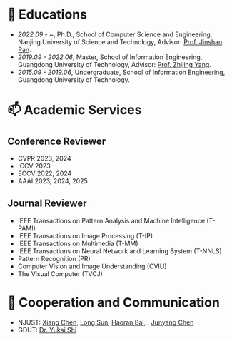 
# 📖 Educations
- *2022.09 - ~*, Ph.D., School of Computer Science and Engineering, Nanjing University of Science and Technology, Advisor: [Prof. Jinshan Pan](https://jspan.github.io/).
- *2019.09 - 2022.06*, Master, School of Information Engineering, Guangdong University of Technology, Advisor: [Prof. Zhijing Yang](https://yzw.gdut.edu.cn/info/1118/2031.htm).
- *2015.09 - 2019.06*, Undergraduate, School of Information Engineering, Guangdong University of Technology.

# 📫 Academic Services
## Conference Reviewer
- CVPR 2023, 2024
- ICCV 2023
- ECCV 2022, 2024
- AAAI 2023, 2024, 2025

## Journal Reviewer
- IEEE Transactions on Pattern Analysis and Machine Intelligence (T-PAMI)
- IEEE Transactions on Image Processing (T-IP)
- IEEE Transactions on Multimedia (T-MM)
- IEEE Transactions on Neural Network and Learning System (T-NNLS)
- Pattern Recognition (PR)
- Computer Vision and Image Understanding (CVIU)
- The Visual Computer (TVCJ)

# 👯 Cooperation and Communication
- NJUST: [Xiang Chen](https://cschenxiang.github.io), [Long Sun](https://github.com/sunny2109), [Haoran Bai](https://csbhr.github.io/), , [Junyang Chen](https://jychen9811.github.io/)
- GDUT: [Dr. Yukai Shi](https://ykshi.github.io)
